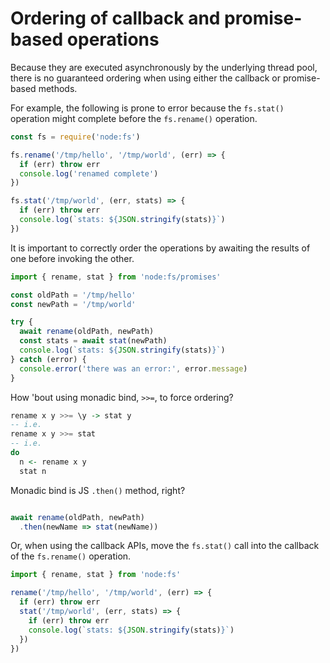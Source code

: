 # Ordering of callback and promise-based operations

Because they are executed asynchronously by the underlying thread pool, there is no guaranteed ordering when using either the callback or promise-based methods.

For example, the following is prone to error because the `fs.stat()` operation might complete before the `fs.rename()` operation.

```js
const fs = require('node:fs')

fs.rename('/tmp/hello', '/tmp/world', (err) => {
  if (err) throw err
  console.log('renamed complete')
})

fs.stat('/tmp/world', (err, stats) => {
  if (err) throw err
  console.log(`stats: ${JSON.stringify(stats)}`)
})
```


It is important to correctly order the operations by awaiting the results of one before invoking the other.

```js
import { rename, stat } from 'node:fs/promises'

const oldPath = '/tmp/hello'
const newPath = '/tmp/world'

try {
  await rename(oldPath, newPath)
  const stats = await stat(newPath)
  console.log(`stats: ${JSON.stringify(stats)}`)
} catch (error) {
  console.error('there was an error:', error.message)
}
```

How 'bout using monadic bind, `>>=`, to force ordering?

```hs
rename x y >>= \y -> stat y
-- i.e.
rename x y >>= stat
-- i.e.
do
  n <- rename x y
  stat n
```

Monadic bind is JS `.then()` method, right?

```js

await rename(oldPath, newPath)
  .then(newName => stat(newName))

```



Or, when using the callback APIs, move the `fs.stat()` call into the callback of the `fs.rename()` operation.

```js
import { rename, stat } from 'node:fs'

rename('/tmp/hello', '/tmp/world', (err) => {
  if (err) throw err
  stat('/tmp/world', (err, stats) => {
    if (err) throw err
    console.log(`stats: ${JSON.stringify(stats)}`)
  })
})
```
